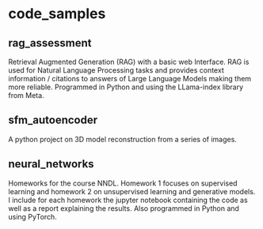 # code_samples

## rag_assessment
Retrieval Augmented Generation (RAG) with a basic web Interface. RAG is used for Natural Language Processing tasks and provides context information / citations to answers of Large Language Models making them more reliable. Programmed in Python and using the LLama-index library from Meta.

## sfm_autoencoder
A python project on 3D model reconstruction from a series of images.

## neural_networks
Homeworks for the course NNDL. Homework 1 focuses on supervised learning and homework 2 on unsupervised learning and generative models. I include for each homework the jupyter notebook containing the code as well as a report explaining the results. Also programmed in Python and using PyTorch.

